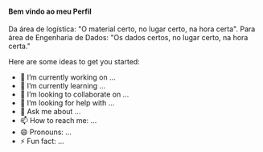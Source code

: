 
#### Bem vindo ao meu Perfil 
Da área de logística: "O material certo, no lugar certo, na hora certa". 
Para área de Engenharia de Dados: "Os dados certos, no lugar certo, na hora certa."

Here are some ideas to get you started:

- 🔭 I’m currently working on ...
- 🌱 I’m currently learning ...
- 👯 I’m looking to collaborate on ...
- 🤔 I’m looking for help with ...
- 💬 Ask me about ...
- 📫 How to reach me: ...
- 😄 Pronouns: ...
- ⚡ Fun fact: ...


